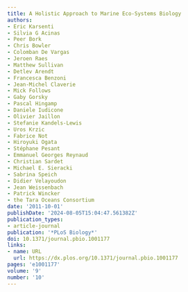 ```yaml
---
title: A Holistic Approach to Marine Eco-Systems Biology
authors:
- Eric Karsenti
- Silvia G Acinas
- Peer Bork
- Chris Bowler
- Colomban De Vargas
- Jeroen Raes
- Matthew Sullivan
- Detlev Arendt
- Francesca Benzoni
- Jean-Michel Claverie
- Mick Follows
- Gaby Gorsky
- Pascal Hingamp
- Daniele Iudicone
- Olivier Jaillon
- Stefanie Kandels-Lewis
- Uros Krzic
- Fabrice Not
- Hiroyuki Ogata
- Stéphane Pesant
- Emmanuel Georges Reynaud
- Christian Sardet
- Michael E. Sieracki
- Sabrina Speich
- Didier Velayoudon
- Jean Weissenbach
- Patrick Wincker
- the Tara Oceans Consortium
date: '2011-10-01'
publishDate: '2024-08-05T15:04:47.561382Z'
publication_types:
- article-journal
publication: '*PLoS Biology*'
doi: 10.1371/journal.pbio.1001177
links:
- name: URL
  url: https://dx.plos.org/10.1371/journal.pbio.1001177
pages: 'e1001177'
volume: '9'
number: '10'
---
```

